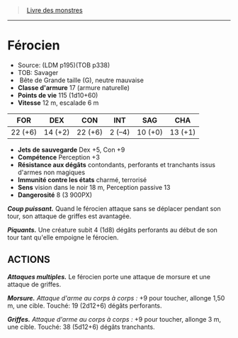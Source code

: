 ﻿> [Livre des monstres](tome_of_beasts.md)

---

# Férocien

- Source: (LDM p195)(TOB p338)
- TOB: Savager
-  Bête de Grande taille (G), neutre mauvaise
- **Classe d'armure** 17 (armure naturelle)
- **Points de vie** 115 (1d10+60)
- **Vitesse** 12 m, escalade 6 m

|FOR|DEX|CON|INT|SAG|CHA|
|---|---|---|---|---|---|
|22 (+6)|14 (+2)|22 (+6)|2 (–4)|10 (+0)|13 (+1)|

- **Jets de sauvegarde** Dex +5, Con +9
- **Compétence** Perception +3
- **Résistance aux dégâts** contondants, perforants et tranchants issus d'armes non magiques
- **Immunité contre les états** charmé, terrorisé
- **Sens** vision dans le noir 18 m, Perception passive 13
- **Dangerosité** 8 (3 900PX)

**_Coup puissant._** Quand le férocien attaque sans se déplacer pendant son tour, son attaque de griffes est avantagée.

**_Piquants._** Une créature subit 4 (1d8) dégâts perforants au début de son tour tant qu'elle empoigne le férocien.

## ACTIONS

**_Attaques multiples._** Le férocien porte une attaque de morsure et une attaque de griffes.

**_Morsure._** _Attaque d'arme au corps à corps :_ +9 pour toucher, allonge 1,50 m, une cible. Touché: 19 (2d12+6) dégâts perforants.

**_Griffes._** _Attaque d'arme au corps à corps :_ +9 pour toucher, allonge 3 m, une cible. Touché: 38 (5d12+6) dégâts tranchants.

